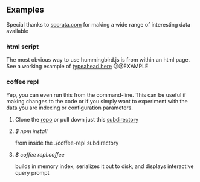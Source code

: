 ## Examples
Special thanks to [socrata.com](https://opendata.socrata.com/) for
making a wide range of interesting data available

### html script
The most obvious way to use hummingbird.js is from within an html page.
See a working example of [typeahead here](http://glg.github.io/hummingbird.js/examples/html-script/index.html)
@@EXAMPLE

### coffee repl
Yep, you can even run this from the command-line.  This can be useful if
making changes to the code or if you simply want to experiment with the
data you are indexing or configuration parameters.

1. Clone the [repo](https://github.com/glg/hummingbird.js) or pull down
   just this
   [subdirectory](https://github.com/glg/hummingbird.js/tree/master/examples)
    
1. _$ npm install_

    from inside the ./coffee-repl subdirectory

1. _$ coffee repl.coffee_

    builds in memory index, serializes it out
    to disk, and displays interactive query prompt

